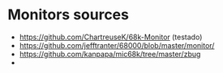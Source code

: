 # Monitors sources

- https://github.com/ChartreuseK/68k-Monitor (testado)
- https://github.com/jefftranter/68000/blob/master/monitor/
- https://github.com/kanpapa/mic68k/tree/master/zbug
- 
